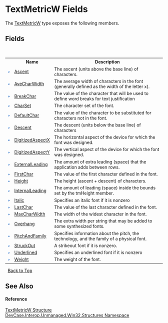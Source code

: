 # TextMetricW Fields
 

The <a href="T_DevCase_Interop_Unmanaged_Win32_Structures_TextMetricW">TextMetricW</a> type exposes the following members.


## Fields
&nbsp;<table><tr><th></th><th>Name</th><th>Description</th></tr><tr><td>![Public field](media/pubfield.gif "Public field")</td><td><a href="F_DevCase_Interop_Unmanaged_Win32_Structures_TextMetricW_Ascent">Ascent</a></td><td>
The ascent (units above the base line) of characters.</td></tr><tr><td>![Public field](media/pubfield.gif "Public field")</td><td><a href="F_DevCase_Interop_Unmanaged_Win32_Structures_TextMetricW_AveCharWidth">AveCharWidth</a></td><td>
The average width of characters in the font (generally defined as the width of the letter x).</td></tr><tr><td>![Public field](media/pubfield.gif "Public field")</td><td><a href="F_DevCase_Interop_Unmanaged_Win32_Structures_TextMetricW_BreakChar">BreakChar</a></td><td>
The value of the character that will be used to define word breaks for text justification</td></tr><tr><td>![Public field](media/pubfield.gif "Public field")</td><td><a href="F_DevCase_Interop_Unmanaged_Win32_Structures_TextMetricW_CharSet">CharSet</a></td><td>
The character set of the font.</td></tr><tr><td>![Public field](media/pubfield.gif "Public field")</td><td><a href="F_DevCase_Interop_Unmanaged_Win32_Structures_TextMetricW_DefaultChar">DefaultChar</a></td><td>
The value of the character to be substituted for characters not in the font.</td></tr><tr><td>![Public field](media/pubfield.gif "Public field")</td><td><a href="F_DevCase_Interop_Unmanaged_Win32_Structures_TextMetricW_Descent">Descent</a></td><td>
The descent (units below the base line) of characters</td></tr><tr><td>![Public field](media/pubfield.gif "Public field")</td><td><a href="F_DevCase_Interop_Unmanaged_Win32_Structures_TextMetricW_DigitizedAspectX">DigitizedAspectX</a></td><td>
The horizontal aspect of the device for which the font was designed.</td></tr><tr><td>![Public field](media/pubfield.gif "Public field")</td><td><a href="F_DevCase_Interop_Unmanaged_Win32_Structures_TextMetricW_DigitizedAspectY">DigitizedAspectY</a></td><td>
The vertical aspect of the device for which the font was designed.</td></tr><tr><td>![Public field](media/pubfield.gif "Public field")</td><td><a href="F_DevCase_Interop_Unmanaged_Win32_Structures_TextMetricW_ExternalLeading">ExternalLeading</a></td><td>
The amount of extra leading (space) that the application adds between rows.</td></tr><tr><td>![Public field](media/pubfield.gif "Public field")</td><td><a href="F_DevCase_Interop_Unmanaged_Win32_Structures_TextMetricW_FirstChar">FirstChar</a></td><td>
The value of the first character defined in the font.</td></tr><tr><td>![Public field](media/pubfield.gif "Public field")</td><td><a href="F_DevCase_Interop_Unmanaged_Win32_Structures_TextMetricW_Height">Height</a></td><td>
The height (ascent + descent) of characters.</td></tr><tr><td>![Public field](media/pubfield.gif "Public field")</td><td><a href="F_DevCase_Interop_Unmanaged_Win32_Structures_TextMetricW_InternalLeading">InternalLeading</a></td><td>
The amount of leading (space) inside the bounds set by the tmHeight member.</td></tr><tr><td>![Public field](media/pubfield.gif "Public field")</td><td><a href="F_DevCase_Interop_Unmanaged_Win32_Structures_TextMetricW_Italic">Italic</a></td><td>
Specifies an italic font if it is nonzero</td></tr><tr><td>![Public field](media/pubfield.gif "Public field")</td><td><a href="F_DevCase_Interop_Unmanaged_Win32_Structures_TextMetricW_LastChar">LastChar</a></td><td>
The value of the last character defined in the font.</td></tr><tr><td>![Public field](media/pubfield.gif "Public field")</td><td><a href="F_DevCase_Interop_Unmanaged_Win32_Structures_TextMetricW_MaxCharWidth">MaxCharWidth</a></td><td>
The width of the widest character in the font.</td></tr><tr><td>![Public field](media/pubfield.gif "Public field")</td><td><a href="F_DevCase_Interop_Unmanaged_Win32_Structures_TextMetricW_Overhang">Overhang</a></td><td>
The extra width per string that may be added to some synthesized fonts.</td></tr><tr><td>![Public field](media/pubfield.gif "Public field")</td><td><a href="F_DevCase_Interop_Unmanaged_Win32_Structures_TextMetricW_PitchAndFamily">PitchAndFamily</a></td><td>
Specifies information about the pitch, the technology, and the family of a physical font.</td></tr><tr><td>![Public field](media/pubfield.gif "Public field")</td><td><a href="F_DevCase_Interop_Unmanaged_Win32_Structures_TextMetricW_StruckOut">StruckOut</a></td><td>
A strikeout font if it is nonzero.</td></tr><tr><td>![Public field](media/pubfield.gif "Public field")</td><td><a href="F_DevCase_Interop_Unmanaged_Win32_Structures_TextMetricW_Underlined">Underlined</a></td><td>
Specifies an underlined font if it is nonzero</td></tr><tr><td>![Public field](media/pubfield.gif "Public field")</td><td><a href="F_DevCase_Interop_Unmanaged_Win32_Structures_TextMetricW_Weight">Weight</a></td><td>
The weight of the font.</td></tr></table>&nbsp;
<a href="#textmetricw-fields">Back to Top</a>

## See Also


#### Reference
<a href="T_DevCase_Interop_Unmanaged_Win32_Structures_TextMetricW">TextMetricW Structure</a><br /><a href="N_DevCase_Interop_Unmanaged_Win32_Structures">DevCase.Interop.Unmanaged.Win32.Structures Namespace</a><br />